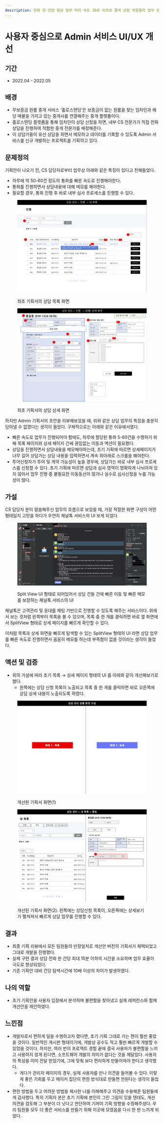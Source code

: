 ```yaml
---
description: 전화 한 건당 평균 업무 처리 속도 30초 이하로 줄여 상담 직원들의 업무 생산성 향상에 기여
---
```


# 사용자 중심으로 Admin 서비스 UI/UX 개선

## 기간

* 2022.04 - 2022.05

## 배경

* 무보증금 원룸 중개 서비스 ‘홀로스탠딩’은 보증금이 없는 원룸을 찾는 임차인과 해당 매물을 가지고 있는 중개사를 연결해주는 중개 플랫폼이다.
* 홀로스탠딩 플랫폼을 통해 임차인이 상담 신청을 하면, 내부 CS 전문가가 직접 전화 상담을 진행하여 적합한 중개 전문가를 배정해준다.
* 이 상담가들이 유선 상담을 하면서 메모하고 데이터를 기록할 수 있도록 Admin 서비스를 신규 개발하는 프로젝트를 기획하고 있다.

## 문제정의

기획안이 나오기 전, CS 담당자로부터 업무상 아래와 같은 특징이 있다고 전해들었다.

* 하루에 약 50-60건 정도의 통화를 빠른 속도로 진행해야한다.
* 통화를 진행하면서 상담내용에 대해 메모를 해야한다.
* 필요할 경우, 통화 진행 후 바로 내부 심사 프로세스를 진행할 수 있다.&#x20;

<figure><img src="../../.gitbook/assets/image (93).png" alt=""><figcaption><p>최초 기획서의 상담 목록 화면</p></figcaption></figure>

<figure><img src="../../.gitbook/assets/image (81).png" alt=""><figcaption><p>최초 기획서의 상담 상세 화면</p></figcaption></figure>

하지만 Admin 기획서의 초안을 리뷰해보았을 때, 위와 같은 상담 업무의 특징을 충분히 담아낼 수 없겠다는 생각이 들었다. 구체적으로는 아래와 같은 이유에서였다.&#x20;

* 빠른 속도로 업무가 진행되어야 함에도, 하루에 할당된 통화 5-60건을 수행하기 위해 목록 페이지와 상세 페이지 간에 끊임없는 이동과 액션이 필요했다.
* 상담을 진행하면서 상담내용을 메모해야하는데, 초기 기획에 따르면 상세페이지가 너무 길어 상담가는 상담 내용을 입력하면서 계속 위아래로 스크롤을 해야한다.
* 투어신청자가 투어 및 계약 가능성이 높을 경우에, 상담가는 바로 내부 심사 프로세스를 신청할 수 있다. 초기 기획에 따르면 상담과 심사 영역이 명확하게 나뉘어져 있지 않아서 업무 진행 중 불필요한 이동동선이 많거나 실수로 심사신청을 누를 가능성이 많다.

## 가설

CS 담당자 분이 말씀해주신 업무의 흐름으로 보았을 때, 가장 적절한 화면 구성이 어떤 형태일지 고민을 하다가 우연히 채널톡 서비스의 UI 보게 되었다.&#x20;

<figure><img src="../../.gitbook/assets/image (12).png" alt=""><figcaption><p>Split View UI 형태로 되어있어서 상담 건들 간에 빠른 이동 및 빠른 메모를 보장하는 채널톡 서비스의 UI</p></figcaption></figure>

채널톡은 고객관리 및 응대를 채팅 기반으로 진행할 수 있도록 해주는 서비스이다. 위에서 보는 것처럼 왼쪽부터 목록을 볼 수 있으며, 목록 중 한 개를 클릭하면 바로 옆 화면에서 SplitView 형태로 상세 페이지를 빠르게 확인할 수 있다.

이처럼 목록과 상세 화면을 빠르게 탐색할 수 있는 SplitView 형태의 UI 라면 상담 업무를 빠른 속도로 진행하면서 꼼꼼히 메모를 하는데 부족함이 없을 것이라는 생각이 들었다.

## 액션 및 검증

* 위의 가설에 따라 초기 목록 → 상세 페이지 형태의 UI 를 아래와 같이 개선해보기로 했다.
  * 왼쪽에는 상담 신청 목록이 노출되고 목록 중 한 개를 클릭하면 바로 오른쪽에 상담 상세 내용이 노출되도록 하였다.&#x20;

<figure><img src="../../.gitbook/assets/image (2) (1).png" alt=""><figcaption><p>개선된 기획서 화면(1)</p></figcaption></figure>

<figure><img src="../../.gitbook/assets/image (7).png" alt=""><figcaption><p>개선된 기획서 화면(2). 왼쪽에는 상담신청 목록이, 오른쪽에는 상세보기가 펼쳐져서 빠르게 상담 업무를 진행할 수 있다. </p></figcaption></figure>

## 결과

* 최종 기획 리뷰에서 모든 팀원들의 만장일치로 개선안 버전의 기획서가 채택되었고 그대로 개발을 진행했다.
* 실제 구현 결과 상담 전화 한 건당 최대 15분 이하의 시간을 소요하며 업무 효율이 극도로 향상되었다.
* 기존 기획안 대비 건당 탐색시간에 10배 이상의 차이가 발생하였다.&#x20;

## 나의 역할

* 초기 기획안을 사용자 입장에서 분석하며 불편함을 찾아냈고 실제 레퍼런스와 함께 개선안을 제안하였다.&#x20;

## 느낀점

* 개발자로서 편하게 일을 수행하고자 했다면, 초기 기획 그대로 가는 편이 훨씬 좋았을 것이다. 일반적인 게시판 형태이기에, 개발상 공수도 적고 훨씬 빠르게 개발할 수 있었을 것이다. 하지만, 여러 번의 프로젝트 경험 끝에 결국 사용자가 불편함을 느끼고 사용하지 않게 된다면, 소프트웨어 개발의 의미가 없다는 것을 깨달았다. 사용자의 특성을 이미 전달 받았기에, 그에 맞춰 보다 편리하게 만들어져야 한다고 생각했다.
  * 게다가 관리자 페이지의 경우, 실제 사용자를 만나 의견을 들어볼 수 있다. 이렇게 좋은 기회를 두고 메이커 집단이 편한 방식대로 만들면 안된다는 생각이 들었다.
* 편한 방법을 두고 어려운 방법을 제시한 나를 이해해주고 의견을 수용해준 팀원들에게 감사했다. 특히 기획자 분은 초기 기획에 본인이 그린 그림이 있을 텐데도, 개선의견을 검토해 그 부분이 더 낫다고 판단하여 기꺼이 기획 방향을 수정해주셨다. 우리 팀원들 모두 더 좋은 서비스를 만들기 위해 이곳에 모였음을 다시 한 번 느끼게 되었다.

